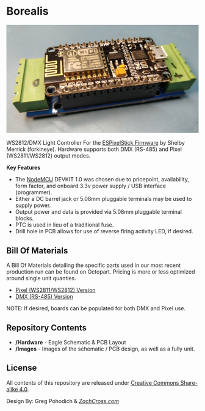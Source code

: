 Borealis
==================

![Borealis Assembled - Top Profile](/Images/Assembled_TopProfile_rev2.jpg)  

WS2812/DMX Light Controller For the [ESPixelStick Firmware](https://github.com/forkineye/ESPixelStick) by Shelby Merrick (forkineye).  Hardware supports both DMX (RS-485) and Pixel (WS2811/WS2812) output modes.

**Key Features**
* The [NodeMCU](https://en.wikipedia.org/wiki/NodeMCU) DEVKIT 1.0 was chosen due to pricepoint, availability, form factor, and onboard 3.3v power supply / USB interface (programmer).  
* Either a DC barrel jack or 5.08mm pluggable terminals may be used to supply power.  
* Output power and data is provided via 5.08mm pluggable terminal blocks.  
* PTC is used in lieu of a traditional fuse.  
* Drill hole in PCB allows for use of reverse firing activity LED, if desired.


Bill Of Materials
-------------------

A Bill Of Materials detailing the specific parts used in our most recent production run can be found on Octopart.  Pricing is more or less optimized around single unit quanties.

* [Pixel (WS2811/WS2812) Version](https://octopart.com/bom-tool/HFxE4Ql2)
* [DMX (RS-485) Version](https://octopart.com/bom-tool/G0dtO20q)

NOTE: If desired, boards can be populated for both DMX and Pixel use.


Repository Contents
-------------------

* **/Hardware** - Eagle Schematic & PCB Layout
* **/Images** - Images of the schematic / PCB design, as well as a fully unit.

License
-------------------

All contents of this repository are released under [Creative Commons Share-alike 4.0](http://creativecommons.org/licenses/by-sa/4.0/).


Design By: Greg Pohodich & [*ZachCross.com*](https://ZachCross.com)